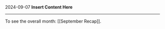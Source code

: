 2024-09-07
__Insert Content Here__
_______________________
To see the overall month: [[September Recap]].